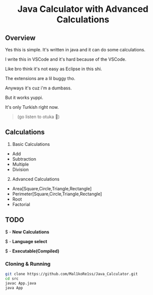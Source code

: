 <h1 align="center">Java Calculator with Advanced Calculations</h1>

## Overview

Yes this is simple. It's written in java and it can do some calculations.

I write this in VSCode and it's hard because of the VSCode.

Like bro think it's not easy as Eclipse in this shi.

The extensions are a lil buggy tho.

Anyways it's cuz i'm a dumbass.

But it works yuppi.

It's only Turkish right now.

> (go listen to otuka 🙏)

## Calculations

1. Basic Calculations
 * Add
 * Subtraction
 * Multiple
 * Division
      
2. Advanced Calculations
 * Area[Square,Circle,Triangle,Rectangle]
 * Perimeter[Square,Circle,Triangle,Rectangle]
 * Root
 * Factorial

## TODO

$ - **New Calculations**

$ - **Language select**

$ - **Executable(Compiled)**

### Cloning & Running
```bash
git clone https://github.com/Mal1koRe1ss/Java_Calculator.git
cd src
javac App.java
java App
```
